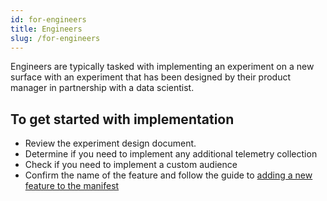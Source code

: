 ```yaml
---
id: for-engineers
title: Engineers
slug: /for-engineers
---
```


Engineers are typically tasked with implementing an experiment on a new surface with an experiment that has been designed by their product manager in partnership with a data scientist.

## To get started with implementation

* Review the experiment design document.
* Determine if you need to implement any additional telemetry collection
* Check if you need to implement a custom audience
* Confirm the name of the feature and follow the guide to [adding a new feature to the manifest](http://localhost:3000/feature-definition#to-define-your-feature-in-the-feature-manifest-file)
